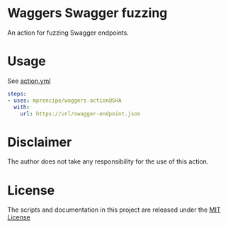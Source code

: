 # Waggers Swagger fuzzing

An action for fuzzing Swagger endpoints.

# Usage

See [action.yml](action.yml)

```yaml
steps:
- uses: mprencipe/waggers-action@SHA
  with:
    url: https://url/swagger-endpoint.json
```

# Disclaimer
The author does not take any responsibility for the use of this action.

# License

The scripts and documentation in this project are released under the [MIT License](LICENSE)
